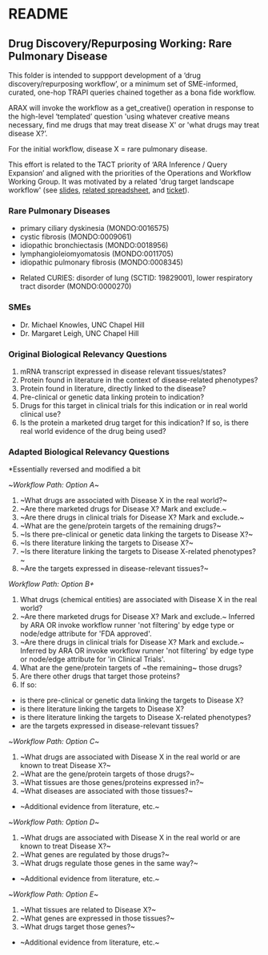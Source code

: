 # README

## Drug Discovery/Repurposing Working: Rare Pulmonary Disease

This folder is intended to suppport development of a ‘drug discovery/repurposing workflow’, or a minimum set of SME-informed, curated, one-hop TRAPI queries chained together as a bona fide workflow.

ARAX will invoke the workflow as a get_creative() operation in response to the high-level ‘templated’ question 'using whatever creative means necessary, find me drugs that may treat disease X' or 'what drugs may treat disease X?’.

For the initial workflow, disease X = rare pulmonary disease.

This effort is related to the TACT priority of ‘ARA Inference / Query Expansion’ and aligned with the priorities of the Operations and Workflow Working Group. It was motivated by a related 'drug target landscape workflow' (see [slides](https://docs.google.com/presentation/d/1I4Ip7BVOhMl5Qt9HFvPnUwXObrNwZnSyp1Ax8pPsXss/edit?usp=sharing), [related spreadsheet](https://docs.google.com/spreadsheets/d/1gpsO6svuLy7AghWwsfwZLbmdJtIc3Kc290F_-dDrdzQ/edit?usp=sharing), and [ticket](https://github.com/NCATSTranslator/Clinical-Data-Committee-Tracking-Voting/issues/9)).

### Rare Pulmonary Diseases

- primary ciliary dyskinesia (MONDO:0016575)
- cystic fibrosis (MONDO:0009061)
- idiopathic bronchiectasis (MONDO:0018956)
- lymphangioleiomyomatosis (MONDO:0011705)
- idiopathic pulmonary fibrosis (MONDO:0008345)

* Related CURIES: disorder of lung (SCTID: 19829001), lower respiratory tract disorder (MONDO:0000270)

### SMEs

- Dr. Michael Knowles, UNC Chapel Hill
- Dr. Margaret Leigh, UNC Chapel Hill

### Original Biological Relevancy Questions

1. mRNA transcript expressed in disease relevant tissues/states?
2. Protein found in literature in the context of disease-related phenotypes?
3. Protein found in literature, directly linked to the disease?
4. Pre-clinical or genetic data linking protein to indication?
5. Drugs for this target in clinical trials for this indication or in real world clinical use?
6. Is the protein a marketed drug target for this indication? If so, is there real world evidence of the drug being used?

### Adapted Biological Relevancy Questions

*Essentially reversed and modified a bit

~*Workflow Path: Option A*~

1. ~What drugs are associated with Disease X in the real world?~
2. ~Are there marketed drugs for Disease X? Mark and exclude.~
3. ~Are there drugs in clinical trials for Disease X? Mark and exclude.~
4. ~What are the gene/protein targets of the remaining drugs?~
6. ~Is there pre-clinical or genetic data linking the targets to Disease X?~
7. ~Is there literature linking the targets to Disease X?~
8. ~Is there literature linking the targets to Disease X-related phenotypes?~
9. ~Are the targets expressed in disease-relevant tissues?~

*Workflow Path: Option B+*

1. What drugs (chemical entities) are associated with Disease X in the real world?
2. ~Are there marketed drugs for Disease X? Mark and exclude.~ Inferred by ARA OR invoke workflow runner 'not filtering' by edge type or node/edge attribute for 'FDA approved'.
3. ~Are there drugs in clinical trials for Disease X? Mark and exclude.~ Inferred by ARA OR invoke workflow runner 'not filtering' by edge type or node/edge attribute for 'in Clinical Trials'.
4. What are the gene/protein targets of ~the remaining~ those drugs?
5. Are there other drugs that target those proteins?
6. If so:
- is there pre-clinical or genetic data linking the targets to Disease X?
- is there literature linking the targets to Disease X?
- is there literature linking the targets to Disease X-related phenotypes?
- are the targets expressed in disease-relevant tissues?

~*Workflow Path: Option C*~

1. ~What drugs are associated with Disease X in the real world or are known to treat Disease X?~
2. ~What are the gene/protein targets of those drugs?~
3. ~What tissues are those genes/proteins expressed in?~
4. ~What diseases are associated with those tissues?~
- ~Additional evidence from literature, etc.~

~*Workflow Path: Option D*~

1. ~What drugs are associated with Disease X in the real world or are known to treat Disease X?~
2. ~What genes are regulated by those drugs?~
3. ~What drugs regulate those genes in the same way?~
- ~Additional evidence from literature, etc.~

~*Workflow Path: Option E*~

1. ~What tissues are related to Disease X?~
2. ~What genes are expressed in those tissues?~
3. ~What drugs target those genes?~
- ~Additional evidence from literature, etc.~

